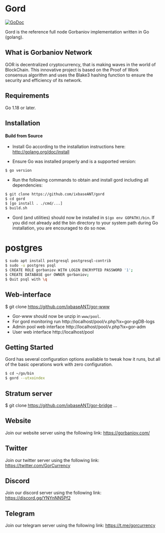 
Gord
====

[![GoDoc](https://img.shields.io/badge/godoc-reference-blue.svg)](http://godoc.org/github.com/ixbaseANT/gord)

Gord is the reference full node Gorbaniov implementation written in Go (golang).

## What is Gorbaniov Network

GOR is decentralized cryptocurrency, that is making waves in the world of BlockChain.
This innovative project is based on the Proof of Work consensus algorithm and uses the Blake3 hashing function to ensure the security and efficiency of its network.

## Requirements

Go 1.18 or later.

## Installation

#### Build from Source

- Install Go according to the installation instructions here:
  http://golang.org/doc/install

- Ensure Go was installed properly and is a supported version:

```bash
$ go version
```

- Run the following commands to obtain and install gord including all dependencies:

```bash
$ git clone https://github.com/ixbaseANT/gord
$ cd gord
$ [go install . ./cmd/...]
$ build.sh

```

- Gord (and utilities) should now be installed in `$(go env GOPATH)/bin`. If you did
  not already add the bin directory to your system path during Go installation,
  you are encouraged to do so now.

# postgres

```bash
$ sudo apt install postgresql postgresql-contrib
$ sudo -u postgres psql
$ CREATE ROLE gorbaniov WITH LOGIN ENCRYPTED PASSWORD '1';
$ CREATE DATABASE gor OWNER gorbaniov;
$ Quit psql with \q
```

## Web-interface
$ git clone https://github.com/ixbaseANT/gor-www
- Gor-www should now be unzip in `www/pool`.
- For gord monitoring run http://localhost/pool/v.php?ix=gor-pgDB-logs
- Admin pool web interface http://localhost/pool/v.php?ix=gor-adm
- User web interface http://localhost/pool


## Getting Started

Gord has several configuration options available to tweak how it runs, but all
of the basic operations work with zero configuration.

```bash
$ cd ~/go/bin
$ gord --utxoindex
```


## Stratum server
$ git clone https://github.com/ixbaseANT/gor-bridge
...

## Website
Join our website server using the following link: https://gorbaniov.com/

## Twitter
Join our twitter server using the following link: https://twitter.com/GorCurrency

## Discord
Join our discord server using the following link: https://discord.gg/YNYnNN5Pf2

## Telegram
Join our telegram server using the following link: https://t.me/gorcurrency

